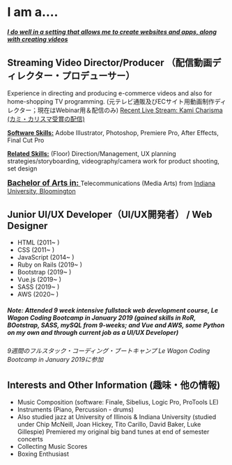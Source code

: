 <h1>I am a….</h1>

<h5 style="text-decoration: underline;">I do well in a setting that allows me to create websites and apps, along with creating videos</h5>

<h2>Streaming Video Director/Producer （配信動画ディレクター・プロデューサー）</h2>


 
<p>Experience in directing and producing e-commerce videos and also for home-shopping TV programming.   (元テレビ通販及びECサイト用動画制作ディレクター；現在はWebinar用＆配信のみ)
<a href="https://www.youtube.com/watch?v=73mnVyxWjBQ&t=5986s">Recent Live Stream: Kami Charisma (カミ・カリスマ受賞の配信)</a></p>

<p><strong><u>Software Skills:</u></strong> Adobe Illustrator, Photoshop, Premiere Pro, After Effects, Final Cut Pro</p>

<p><strong><u>Related Skills:</u></strong> (Floor) Direction/Management, UX planning strategies/storyboarding, videography/camera work for product shooting, set design</p>


<strong style="text-decoration: underline; font-weight:bold; font-size:1.25em;">Bachelor of Arts in: </strong>Telecommunications (Media Arts) from <a href="https://mediaschool.indiana.edu/academics/undergraduate/index.html" target="_blank">Indiana University, Bloomington</a>

<h2>Junior UI/UX Developer（UI/UX開発者） / Web Designer</h2>

<ul>
  <li>HTML (2011~ )</li>
  <li>CSS (2011~ )</li>
  <li>JavaScript (2014~ )</li>
  <li>Ruby on Rails (2019~ )</li>
  <li>Bootstrap (2019~ )</li>
  <li>Vue.js (2019~ )</li>
  <li>SASS (2019~ )</li>
  <li>AWS (2020~ ) </li>
</ul>

<h5>Note: Attended 9 week intensive fullstack web development course, Le Wagon Coding Bootcamp in January 2019 (gained skills in RoR, BOotstrap, SASS, mySQL from 9-weeks; and Vue and AWS, some Python on my own and through current job as a UI/UX Developer)</h5>
<h6>9週間のフルスタック・コーディング・ブートキャンプ Le Wagon Coding Bootcamp in January 2019に参加</h6>

<h2>Interests and Other Information (趣味・他の情報)</h2>

<ul>
  <li>Music Composition (software: Finale, Sibelius, Logic Pro, ProTools LE)</li>
  <li>Instruments (Piano, Percussion - drums)</li>
  <li>Also studied jazz at University of Illinois & Indiana University (studied under Chip McNeill, Joan Hickey, Tito Carillo, David Baker, Luke Gillespie) Premiered my original big band tunes at end of semester concerts</li>
  <li>Collecting Music Scores</li>
  <li>Boxing Enthusiast</li>
</ul>



